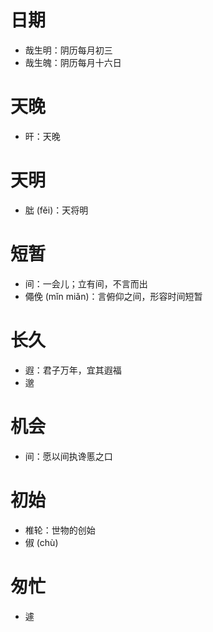 # 日期
* 哉生明：阴历每月初三
* 哉生魄：阴历每月十六日
# 天晚
* 旰：天晚
# 天明
* 朏 (fěi)：天将明
# 短暂
* 间：一会儿；立有间，不言而出
* 僶俛 (mǐn miǎn)：言俯仰之间，形容时间短暂
# 长久
* 遐：君子万年，宜其遐福
* 邈
# 机会
* 间：愿以间执谗慝之口
# 初始
* 椎轮：世物的创始
* 俶 (chù)
# 匆忙
* 遽
